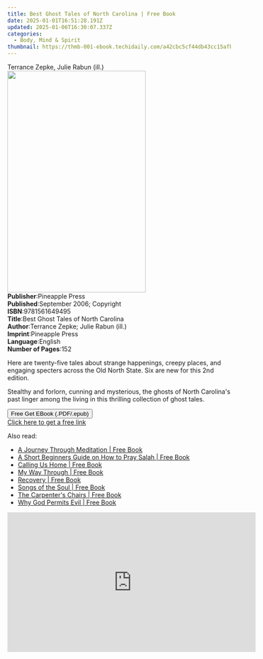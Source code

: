 ```yaml
---
title: Best Ghost Tales of North Carolina | Free Book
date: 2025-01-01T16:51:28.191Z
updated: 2025-01-06T16:30:07.337Z
categories:
  - Body, Mind & Spirit
thumbnail: https://thmb-001-ebook.techidaily.com/a42cbc5cf44db43cc15afbd1a40e1b3e535f94a3af6ddee5469bed7bf208c167.jpg
---
```

<main id="book-container">
  <div class="flex flex-col">
    <div class="book-brief flex-1 py-6 px-4 sm:p-6 md:py-10 md:px-8">
      <!-- brief-->
      <div class="book-brief-main">Terrance Zepke, Julie Rabun (ill.)</div>
    </div>
    <div
      class="book-meta-info flex-1 grid gap-4 col-start-1 col-end-3 row-start-1 sm:mb-6 sm:grid-cols-4 lg:gap-6 lg:col-start-2 lg:row-end-6 lg:row-span-6 lg:mb-0"
    >
      <div
        class="book-meta-info-left place-content-center mt-4 p-4 text-sm leading-6 col-start-2 col-span-2 dark:text-slate-400"
      >
        <img
          class="w-full h-500 object-cover rounded-lg sm:h-255 sm:col-span-2 lg:col-span-full"
          src="https://img-001-ebook.techidaily.com/5be60db9a413720fe0910bbf1a2340cdf86c5517485cec2db3fd1213c664f938.jpg"
          alt=""
          width="312"
          height="500"
        />
      </div>
      <div
        class="book-meta-info-right mt-2 col-start-1 row-start-2 col-span-3 self-center"
      >
        <!-- meta data  -->
        <div class="flex flex-col px-4 md:px-8">
          <div class="flex-1">
            <strong>Publisher</strong>:<span class="px-2">Pineapple Press</span>
          </div>
          <div class="flex-1">
            <strong>Published</strong>:<span class="px-2"
              >September 2006; Copyright</span
            >
          </div>
          <div class="flex-1">
            <strong>ISBN</strong>:<span class="px-2">9781561649495</span>
          </div>
          <div class="flex-1">
            <strong>Title</strong>:<span class="px-2"
              >Best Ghost Tales of North Carolina</span
            >
          </div>
          <div class="flex-1">
            <strong>Author</strong>:<span class="px-2"
              >Terrance Zepke; Julie Rabun (ill.)</span
            >
          </div>
          <div class="flex-1">
            <strong>Imprint</strong>:<span class="px-2">Pineapple Press</span>
          </div>
          <div class="flex-1">
            <strong>Language</strong>:<span class="px-2">English</span>
          </div>
          <div class="flex-1">
            <strong>Number of Pages</strong>:<span class="px-2">152</span>
          </div>
        </div>
      </div>
    </div>
    <div class="book-description flex-1 py-6 px-4 sm:p-6 md:py-10 md:px-8">
      <div class="book-description-main">
        <div accordion-content="" id="description">
          <p>
            Here are twenty-five tales about strange happenings, creepy places,
            and engaging specters across the Old North State. Six are new for
            this 2nd edition.
          </p>
          <p>
            Stealthy and forlorn, cunning and mysterious, the ghosts of North
            Carolina's past linger among the living in this thrilling collection
            of ghost tales.
          </p>
        </div>
      </div>
    </div>
    <div class="book-excerpts flex-1 py-6 px-4 sm:p-6 md:py-10 md:px-8"></div>
    <div
      class="book-about-author flex-1 py-6 px-4 sm:p-6 md:py-10 md:px-8"
    ></div>
    <div class="book-free-get flex-1 py-6 px-4 sm:p-6 md:py-10 md:px-8">
      <button
        id="btn-free-get"
        class="bg-blue-500 hover:bg-blue-700 text-white font-bold py-2 px-4 rounded"
      >
        Free Get EBook (.PDF/.epub)
      </button>
      <div id="countdown-display" class="px-2 text-lg mt-2"></div>
      <a
        id="free-link"
        class="hidden bg-blue-500 hover:bg-blue-700 text-white font-bold py-2 px-4 rounded"
        href="https://www.ebooks.com/en-us/book/96454333/best-ghost-tales-of-north-carolina/terrance-zepke/"
        target="_blank"
        >Click here to get a free link</a
      >
    </div>
    <script>
      let countdownTime = 0;
      let countdownInterval = null;
      document
        .getElementById('btn-free-get')
        .addEventListener('click', startCountdown);
      function startCountdown() {
        countdownTime = new Date().getTime() + 60000 * 3;
        countdownInterval = setInterval(updateCountdown, 1000);
        document.getElementById('btn-free-get').disabled = true;
        document
          .getElementById('btn-free-get')
          .classList.add('bg-gray-500', 'cursor-not-allowed');
      }
      function updateCountdown() {
        let currentTime = new Date().getTime();
        let timeLeft = countdownTime - currentTime;
        let secondsLeft = Math.floor(timeLeft / 1000);
        document.getElementById('countdown-display').innerHTML =
          `Remaining time: ${secondsLeft} seconds.`;
        if (secondsLeft <= 0) {
          clearInterval(countdownInterval);
          document.getElementById('btn-free-get').classList.add('hidden');
          document.getElementById('free-link').classList.remove('hidden');
          document.getElementById('countdown-display').innerHTML = '';
        }
      }
    </script>
  </div>
</main>

<ins class="adsbygoogle"
      style="display:block"
      data-ad-client="ca-pub-7571918770474297"
      data-ad-slot="8358498916"
      data-ad-format="auto"
      data-full-width-responsive="true"></ins>
    

<span class="atpl-alsoreadstyle">Also read:</span>
<div><ul>
<li><a href="https://novels-ebooks.techidaily.com/210721106-9798218071165-a-journey-through-meditation/"><u>A Journey Through Meditation | Free Book</u></a></li>
<li><a href="https://novels-ebooks.techidaily.com/210720504-9781958313541-a-short-beginners-guide-on-how-to-pray-salah/"><u>A Short Beginners Guide on How to Pray Salah | Free Book</u></a></li>
<li><a href="https://novels-ebooks.techidaily.com/210718636-9781784979744-calling-us-home/"><u>Calling Us Home | Free Book</u></a></li>
<li><a href="https://novels-ebooks.techidaily.com/210720910-9781684988631-my-way-through/"><u>My Way Through | Free Book</u></a></li>
<li><a href="https://novels-ebooks.techidaily.com/210720195-9780593512005-recovery/"><u>Recovery | Free Book</u></a></li>
<li><a href="https://novels-ebooks.techidaily.com/210720518-9780876129265-songs-of-the-soul/"><u>Songs of the Soul | Free Book</u></a></li>
<li><a href="https://novels-ebooks.techidaily.com/210720595-9781639455478-the-carpenters-chairs/"><u>The Carpenter's Chairs | Free Book</u></a></li>
<li><a href="https://novels-ebooks.techidaily.com/210720517-9780876128541-why-god-permits-evil/"><u>Why God Permits Evil | Free Book</u></a></li>
</ul></div>

<!-- affiliate ads begin -->
<iframe width="560" height="315" src="https://www.youtube.com/embed/omWG4u39lmE?si=yk1AEo_gzDpGjYbl" title="YouTube video player" frameborder="0" allow="accelerometer; autoplay; clipboard-write; encrypted-media; gyroscope; picture-in-picture; web-share" referrerpolicy="strict-origin-when-cross-origin" allowfullscreen></iframe>
<!-- affiliate ads end -->

